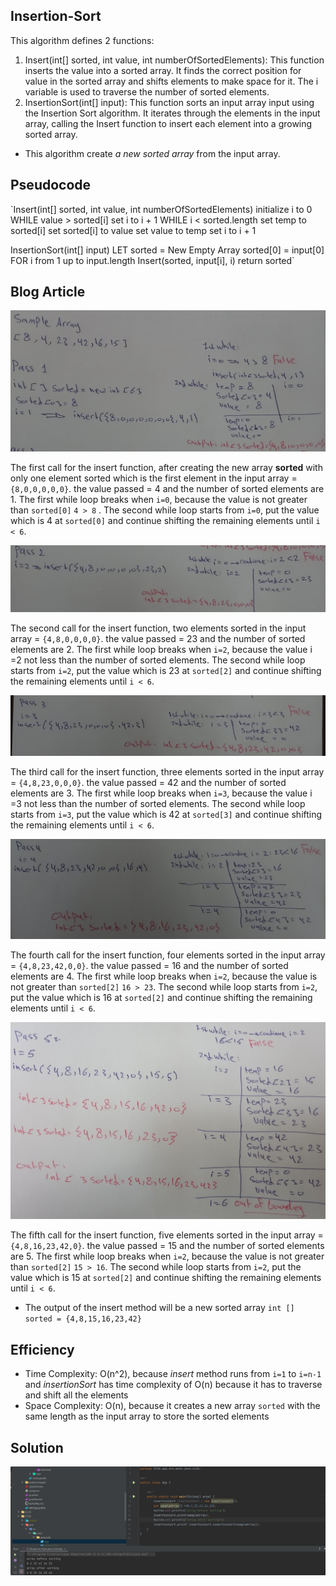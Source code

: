 ## Insertion-Sort 
This algorithm defines 2 functions:
1. Insert(int[] sorted, int value,  int numberOfSortedElements): This function inserts the value into a sorted array. It finds the correct position for value in the sorted array and shifts elements to make space for it. The i variable is used to traverse the number of sorted elements.
2. InsertionSort(int[] input): This function sorts an input array input using the Insertion Sort algorithm. It iterates through the elements in the input array, calling the Insert function to insert each element into a growing sorted array.
- This algorithm create *a new sorted array* from the input array.

## Pseudocode
`Insert(int[] sorted, int value, int numberOfSortedElements)
initialize i to 0
WHILE value > sorted[i]
set i to i + 1
WHILE i < sorted.length
set temp to sorted[i]
set sorted[i] to value
set value to temp
set i to i + 1

InsertionSort(int[] input)
LET sorted = New Empty Array
sorted[0] = input[0]
FOR i from 1 up to input.length
Insert(sorted, input[i], i)
return sorted`


## Blog Article

![Pass1](../assets/pass1.jpeg)

The first call for the insert function, after creating the new array **sorted** with only one element sorted which is the first element in the input array = `{8,0,0,0,0,0}`. the value passed = 4 and the number of sorted elements are 1.
The first while loop breaks when `i=0`, because the value is not greater than `sorted[0]` `4 > 8` .
The second while loop starts from `i=0`, put the value which is 4 at `sorted[0]` and continue shifting the remaining elements until `i < 6`.

![Pass2](../assets/pass2.jpeg)

The second call for the insert function, two elements sorted in the input array = `{4,8,0,0,0,0}`. the value passed = 23 and the number of sorted elements are 2.
The first while loop breaks when `i=2`, because the value i =2 not less than the number of sorted elements.
The second while loop starts from `i=2`, put the value which is 23 at `sorted[2]` and continue shifting the remaining elements until `i < 6`.

![Pass3](../assets/pass3.jpeg)

The third call for the insert function, three elements sorted in the input array = `{4,8,23,0,0,0}`. the value passed = 42 and the number of sorted elements are 3.
The first while loop breaks when `i=3`, because the value i =3 not less than the number of sorted elements.
The second while loop starts from `i=3`, put the value which is 42 at `sorted[3]` and continue shifting the remaining elements until `i < 6`.

![Pass4](../assets/pass4.jpeg)

The fourth call for the insert function, four elements sorted in the input array = `{4,8,23,42,0,0}`. the value passed = 16 and the number of sorted elements are 4.
The first while loop breaks when `i=2`, because the value is not greater than `sorted[2]` `16 > 23`.
The second while loop starts from `i=2`, put the value which is 16 at `sorted[2]` and continue shifting the remaining elements until `i < 6`.

![Pass5](../assets/pass5.jpeg)

The fifth call for the insert function, five elements sorted in the input array = `{4,8,16,23,42,0}`. the value passed = 15 and the number of sorted elements are 5.
The first while loop breaks when `i=2`, because the value is not greater than `sorted[2]` `15 > 16`.
The second while loop starts from `i=2`, put the value which is 15 at `sorted[2]` and continue shifting the remaining elements until `i < 6`.

- The output of the insert method will be a new sorted array `int [] sorted = {4,8,15,16,23,42}`

## Efficiency

- Time Complexity: O(n^2), because *insert* method runs from `i=1` to `i=n-1` and *insertionSort* has time complexity of O(n) because it has to traverse and shift all the elements 
- Space Complexity: O(n), because it creates a new array `sorted` with the same length as the input array to store the sorted elements

## Solution
![Solution](../assets/cc26-solution.png)